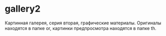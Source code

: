 # gallery2
Картинная галерея, серия вторая, графические материалы.
Оригиналы находятся в папке or, картинки предпросмотра находятся в папке th.